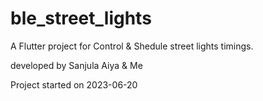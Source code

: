 # ble_street_lights

A Flutter project for Control & Shedule street lights timings.

developed by Sanjula Aiya & Me

Project started on 2023-06-20
